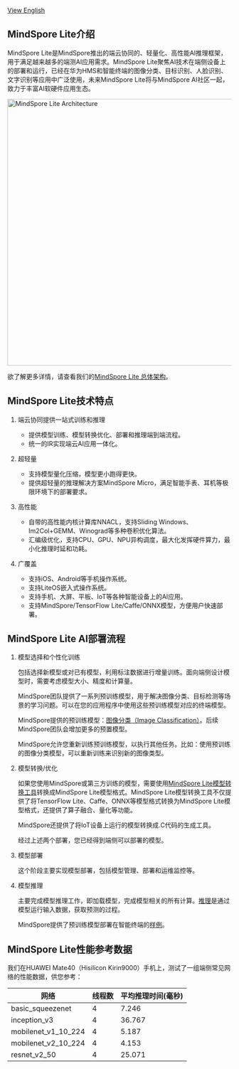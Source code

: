 ﻿
[View English](./README.md)

## MindSpore Lite介绍

MindSpore Lite是MindSpore推出的端云协同的、轻量化、高性能AI推理框架，用于满足越来越多的端测AI应用需求。MindSpore Lite聚焦AI技术在端侧设备上的部署和运行，已经在华为HMS和智能终端的图像分类、目标识别、人脸识别、文字识别等应用中广泛使用，未来MindSpore Lite将与MindSpore AI社区一起，致力于丰富AI软硬件应用生态。

<img src="../../docs/MindSpore-Lite-architecture.png" alt="MindSpore Lite Architecture" width="600"/>

欲了解更多详情，请查看我们的[MindSpore Lite 总体架构](https://www.mindspore.cn/lite/docs/zh-CN/master/architecture_lite.html)。

## MindSpore Lite技术特点

1. 端云协同提供一站式训练和推理

   - 提供模型训练、模型转换优化、部署和推理端到端流程。
   - 统一的IR实现端云AI应用一体化。

2. 超轻量

   - 支持模型量化压缩，模型更小跑得更快。
   - 提供超轻量的推理解决方案MindSpore Micro，满足智能手表、耳机等极限环境下的部署要求。

3. 高性能

   - 自带的高性能内核计算库NNACL，支持Sliding Windows、Im2Col+GEMM、Winograd等多种卷积优化算法。
   - 汇编级优化，支持CPU、GPU、NPU异构调度，最大化发挥硬件算力，最小化推理时延和功耗。

4. 广覆盖

   - 支持iOS、Android等手机操作系统。
   - 支持LiteOS嵌入式操作系统。
   - 支持手机、大屏、平板、IoT等各种智能设备上的AI应用。
   - 支持MindSpore/TensorFlow Lite/Caffe/ONNX模型，方便用户快速部署。

## MindSpore Lite AI部署流程

1. 模型选择和个性化训练

   包括选择新模型或对已有模型，利用标注数据进行增量训练。面向端侧设计模型时，需要考虑模型大小、精度和计算量。

   MindSpore团队提供了一系列预训练模型，用于解决图像分类、目标检测等场景的学习问题。可以在您的应用程序中使用这些预训练模型对应的终端模型。

   MindSpore提供的预训练模型：[图像分类（Image Classification）](https://download.mindspore.cn/model_zoo/official/lite/)。后续MindSpore团队会增加更多的预置模型。

   MindSpore允许您重新训练预训练模型，以执行其他任务。比如：使用预训练的图像分类模型，可以重新训练来识别新的图像类型。

2. 模型转换/优化

   如果您使用MindSpore或第三方训练的模型，需要使用[MindSpore Lite模型转换工具](https://www.mindspore.cn/lite/docs/zh-CN/master/use/converter_tool.html)转换成MindSpore Lite模型格式。MindSpore Lite模型转换工具不仅提供了将TensorFlow Lite、Caffe、ONNX等模型格式转换为MindSpore Lite模型格式，还提供了算子融合、量化等功能。

   MindSpore还提供了将IoT设备上运行的模型转换成.C代码的生成工具。

   经过上述两个部署，您已经得到端侧可以部署的模型。

3. 模型部署

   这个阶段主要实现模型部署，包括模型管理、部署和运维监控等。

4. 模型推理

   主要完成模型推理工作，即加载模型，完成模型相关的所有计算。[推理](https://www.mindspore.cn/lite/docs/zh-CN/master/use/runtime.html)是通过模型运行输入数据，获取预测的过程。

   MindSpore提供了预训练模型部署在智能终端的[样例](https://www.mindspore.cn/lite/examples)。

## MindSpore Lite性能参考数据

我们在HUAWEI Mate40（Hisilicon Kirin9000）手机上，测试了一组端侧常见网络的性能数据，供您参考：

| 网络                 | 线程数 | 平均推理时间(毫秒) |
| ------------------- | ----- | --------------- |
| basic_squeezenet    | 4     | 7.246           |
| inception_v3        | 4     | 36.767          |
| mobilenet_v1_10_224 | 4     | 5.187           |
| mobilenet_v2_10_224 | 4     | 4.153           |
| resnet_v2_50        | 4     | 25.071          |
